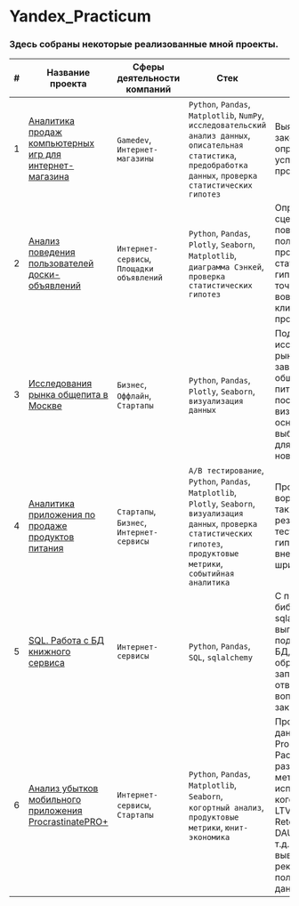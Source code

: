 # Yandex_Practicum
### Здесь собраны некоторые реализованные мной проекты. 

| # | Название проекта | Сферы деятельности компаний | Стек | Описание |
|---|---|---|---|---|
| 1 | [Аналитика продаж компьютерных игр для интернет-магазина](https://github.com/F0RMV/Yandex_Practicum/tree/main/1.%20Game_industry)| `Gamedev`, `Интернет-магазины`  | `Python`, `Pandas`, `Matplotlib`, `NumPy`, `исследовательский анализ данных`, `описательная статистика`, `предобработка данных`, `проверка статистических гипотез` | Выявлены закономерности, определяющие успешность продаж игр |
| 2 | [Анализ поведения пользователей доски-объявлений](https://github.com/F0RMV/Yandex_Practicum/tree/main/2.%20Bulletin_board_analysis)| `Интернет-сервисы`, `Площадки объявлений`  | `Python`, `Pandas`, `Plotly`, `Seaborn`, `Matplotlib`, `диаграмма Сэнкей`, `проверка статистических гипотез` | Определены сценарии поведения пользователей, проверены статистические гипотезы, найдены точки повышения вовлеченности клиентов в продукт.|
| 3 | [Исследования рынка общепита в Москве](https://github.com/F0RMV/Yandex_Practicum/tree/main/3.%20Public_catering_research) | `Бизнес`, `Оффлайн`, `Стартапы` | `Python`, `Pandas`, `Plotly`, `Seaborn`, `визуализация данных` | Подготовлено исследование рынка о заведениях общественного питания Москвы, построены визуализации. На основе данных выбрано место для открытия новой кофейни. |
| 4 | [Аналитика приложения по продаже продуктов питания](https://github.com/F0RMV/Yandex_Practicum/tree/main/4.%20User_behaviour%20_analytics) | `Стартапы`, `Бизнес`, `Интернет-сервисы` | `A/B тестирование`, `Python`, `Pandas`, `Matplotlib`, `Plotly`, `Seaborn`, `визуализация данных`, `проверка статистических гипотез`, `продуктовые метрики`, `событийная аналитика` |  Проанализирована воронка продаж, а также оценены результаты A/A/B-тестирования по гипотезам о внедрении нового шрифта. |
| 5 | [SQL. Работа с БД книжного сервиса](https://github.com/F0RMV/Yandex_Practicum/tree/main/5.%20SQL) | `Интернет-сервисы` | `Python`, `Pandas`, `SQL`, `sqlalchemy` | С помощью библиотеки sqlalchemy выполнено подключение к БД, созданы и обработаны SQL запросы, отвечающие на вопросы заказчика. |
| 6 | [Анализ убытков мобильного приложения ProcrastinatePRO+](https://github.com/F0RMV/Yandex_Practicum/tree/main/6.%20Mobile_app_loss_Procrastinate_PRO%2B) | `Интернет-сервисы`, `Стартапы` | `Python`, `Pandas`, `Matplotlib`, `Seaborn`, `когортный анализ`, `продуктовые метрики`, `юнит-экономика` | Проведен анализ данных от ProcrastinatePRO+. Рассчитаны различные метрики, использован когортный анализ: LTV, CAC, Retention rate, DAU, WAU, MAU и т.д.  Сделаны выводы и рекомендации по полученным данным. |
